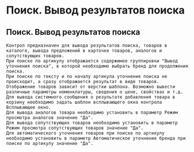 ﻿---
description: 2.4.7
---
# Поиск. Вывод результатов поиска
## Поиск. Вывод результатов поиска
	Контрол предназначен для вывода результатов поиска, товаров в каталоге, вывода предложений в карточке товаров, аналогов и сопутствующих товаров.
	При поиске по артикулу отображается содержимое группировки "Вывод уточнения поиска", в которой необходимо выбрать бренд для продолжения поиска.
	При поиске по тексту и по началу артикула уточнение поиска не происходит, а сразу отображается результат в виде товаров.
	Отображение товаров зависит от верстки шаблона. Возможно вывести различные параметры номенклатуры, сведения о цене, свойствах и т.д. 
	Для вывода системного сообщения о результате добавления товара в корзину необходимо задать шаблон всплывающего окна контрола Всплывающее окно.
	Для вывода аналогов товара необходимо установить в параметр Режим просмотра аналогов значение "Да".
	Для вывода сопутствующих товаров необходимо установить в параметр Режим просмотра сопутствующих товаров значение "Да".
	Для автоматического уточнения товаров при поиске по артикулу необходимо установить в параметр Автоматическое уточнение бренда при поиске по артикулу значение "Да".
